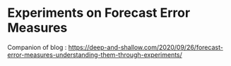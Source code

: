 # Experiments on Forecast Error Measures

Companion of blog : https://deep-and-shallow.com/2020/09/26/forecast-error-measures-understanding-them-through-experiments/
